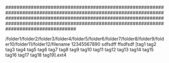 #########################################################################################################################################################################################################################################################

/folder1/folder2/folder3/folder4/folder5/folder6/folder7/folder8/folder9/folder10/folder11/folder12/filename 12345567890 sdfsdff ffsdfsdf [tag1 tag2 tag3 tag4 tag5 tag6 tag7 tag8 tag9 tag10 tag11 tag12 tag13 tag14 tag15 tag16 tag17 tag18 tag19].ext4